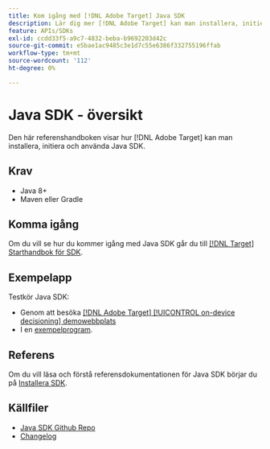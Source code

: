 ```yaml
---
title: Kom igång med [!DNL Adobe Target] Java SDK
description: Lär dig mer [!DNL Adobe Target] kan man installera, initiera och använda Java SDK.
feature: APIs/SDKs
exl-id: ccdd33f5-a9c7-4832-beba-b9692203d42c
source-git-commit: e5bae1ac9485c3e1d7c55e6386f332755196ffab
workflow-type: tm+mt
source-wordcount: '112'
ht-degree: 0%

---
```


# Java SDK - översikt

Den här referenshandboken visar hur [!DNL Adobe Target] kan man installera, initiera och använda Java SDK.

## Krav

* Java 8+
* Maven eller Gradle

## Komma igång

Om du vill se hur du kommer igång med Java SDK går du till [[!DNL Target] Starthandbok för SDK](../sdk-guides/getting-started/getting-started.md).

## Exempelapp

Testkör Java SDK:

* Genom att besöka [[!DNL Adobe Target] [!UICONTROL on-device decisioning] demowebbplats](https://github.com/adobe/on-device-decisioning-demo-site)
* I en [exempelprogram](../sdk-guides/sample-apps/sample-apps.md).

## Referens

Om du vill läsa och förstå referensdokumentationen för Java SDK börjar du på [Installera SDK](install-sdk.md).

## Källfiler

* [Java SDK Github Repo](https://github.com/adobe/target-java-sdk)
* [Changelog](https://github.com/adobe/target-java-sdk/blob/master/CHANGELOG.md)

